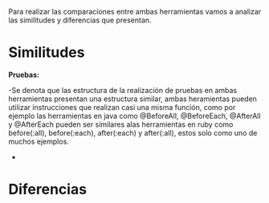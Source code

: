 Para realizar las comparaciones entre ambas herramientas vamos a analizar las similitudes y diferencias que presentan.

# Similitudes

**Pruebas:**

-Se denota que las estructura de la realización de pruebas en ambas herramientas presentan una estructura similar, ambas heramientas pueden utilizar instrucciones que realizan casi una misma función, como por ejemplo las herramientas en java como @BeforeAll, @BeforeEach, @AfterAll y @AfterEach pueden ser similares alas herramientas en ruby como before(:all), before(:each), after(:each) y   after(:all), estos solo como uno de muchos ejemplos.

-

# Diferencias
